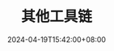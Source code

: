 ---
title: '其他工具链'
date: '2024-04-19T15:42:00+08:00'
tags: ["webpack", "esbuld", "rollup"]
sidebar-position: 2
authors: gsemir
---